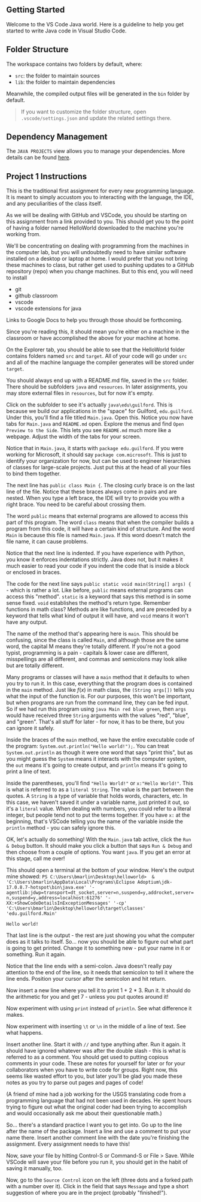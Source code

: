 ## Getting Started

Welcome to the VS Code Java world. Here is a guideline to help you get started to write Java code in Visual Studio Code.

## Folder Structure

The workspace contains two folders by default, where:

- `src`: the folder to maintain sources
- `lib`: the folder to maintain dependencies

Meanwhile, the compiled output files will be generated in the `bin` folder by default.

> If you want to customize the folder structure, open `.vscode/settings.json` and update the related settings there.

## Dependency Management

The `JAVA PROJECTS` view allows you to manage your dependencies. More details can be found [here](https://github.com/microsoft/vscode-java-dependency#manage-dependencies).

## Project 1 Instructions

This is the traditional first assignment for every new programming language. It is meant to simply accustom you to interacting with the language, the IDE, and any peculiarities of the class itself.

As we will be dealing with GitHub and VSCode, you should be starting on this assignment from a link provided to you. This should get you to the point of having a folder named HelloWorld downloaded to the machine you're working from.

We'll be concentrating on dealing with programming from the machines in the computer lab, but you will undoubtedly need to have similar software installed on a desktop or laptop at home. I would prefer that you not bring these machines to class, but rather get used to pushing updates to a GitHub repository (repo) when you change machines. But to this end, you will need to install

- git
- github classroom
- vscode
- vscode extensions for java

Links to Google Docs to help you through those should be forthcoming.

Since you're reading this, it should mean you're either on a machine in the classroom or have accomplished the above for your machine at home.

On the Explorer tab, you should be able to see that the HelloWorld folder contains folders named `src` and `target`. All of your code will go under `src` and all of the machine language the compiler generates will be stored under `target`.

You should always end up with a README.md file, saved in the `src` folder. There should be subfolders `java` and `resources`. In later assignments, you may store external files in `resources`, but for now it's empty. 

Click on the subfolder to see it's actually `java\edu\guilford`. This is because we build our applications in the "space" for Guilford, `edu.guilford`. Under this, you'll find a file titled `Main.java`. Open this. Notice you now have tabs for `Main.java` and `README.md` open. Explore the menus and find `Open Preview to the Side`. This lets you see `README.md` much more like a webpage. Adjust the width of the tabs for your screen.

Notice that in `Main.java`, it starts with `package edu.guilford`. If you were working for Microsoft, it should say `package com.microsoft`. This is just to identify your organization for now, but can be used to engineer hierarchies of classes for large-scale projects. Just put this at the head of all your files to bind them together.

The next line has `public class Main {`. The closing curly brace is on the last line of the file. Notice that these braces always come in pairs and are nested. When you type a left brace, the IDE will try to provide you with a right brace. You need to be careful about crossing them.

The word `public` means that external programs are allowed to access this part of this program. The word `class` means that when the compiler builds a program from this code, it will have a certain kind of structure. And the word `Main` is because this file is named `Main.java`. If this word doesn't match the file name, it can cause problems.

Notice that the next line is indented. If you have experience with Python, you know it enforces indentations strictly. Java does not, but it makes it much easier to read your code if you indent the code that is inside a block or enclosed in braces.

The code for the next line says `public static void main(String[] args) {` - which is rather a lot. Like before, `public` means external programs can access this "method". `static` is a keyword that says this method is in some sense fixed. `void` establishes the method's return type. Remember functions in math class? Methods are like functions, and are preceded by a keyword that tells what kind of output it will have, and `void` means it won't have any output. 

The name of the method that's appearing here is `main`. This should be confusing, since the class is called `Main`, and although those are the same word, the capital M means they're totally different. If you're not a good typist, programming is a pain - capitals & lower case are different, misspellings are all different, and commas and semicolons may look alike but are totally different.

Many programs or classes will have a `main` method that it defaults to when you try to run it. In this case, everything that the program does is contained in the `main` method. Just like $f(x)$ in math class, the `(String args[])` tells you what the input of the function is. For our purposes, this won't be important, but when programs are run from the command line, they can be fed input. So if we had run this program using `java Main red blue green`, then `args` would have received three `String` arguments with the values "red", "blue", and "green". That's all stuff for later - for now, it has to be there, but you can ignore it safely.

Inside the braces of the `main` method, we have the entire executable code of the program: `System.out.println("Hello world!");`. You can treat `System.out.println` as though it were one word that says "print this", but as you might guess the `System` means it interacts with the computer system, the `out` means it's going to create output, and `println` means it's going to print a line of text.

Inside the parentheses, you'll find `"Hello World!"` or `x:"Hello World!"`. This is what is referred to as a `literal String`. The value is the part between the quotes. A `String` is a type of variable that holds words, characters, etc. In this case, we haven't saved it under a variable name, just printed it out, so it's a `literal` value. When dealing with numbers, you could refer to a literal integer, but people tend not to put the terms together. If you have `x:` at the beginning, that's VSCode telling you the name of the variable inside the `println` method - you can safely ignore this.

OK, let's actually do something! With the `Main.java` tab active, click the `Run & Debug` button. It should make you click a button that says `Run & Debug` and then choose from a couple of options. You want `java`. If you get an error at this stage, call me over!

This should open a terminal at the bottom of your window. Here's the output mine showed: `PS C:\Users\bmarlin\Desktop\helloworld>  & 'C:\Users\bmarlin\AppData\Local\Programs\Eclipse Adoptium\jdk-17.0.8.7-hotspot\bin\java.exe' '-agentlib:jdwp=transport=dt_socket,server=n,suspend=y,addrocket,server=n,suspend=y,address=localhost:61276' '-XX:+ShowCodeDetailsInExceptionMessages' '-cp' 'C:\Users\bmarlin\Desktop\helloworld\target\classes' 'edu.guilford.Main'`

`Hello world!   `

That last line is the output - the rest are just showing you what the computer does as it talks to itself. So... now you should be able to figure out what part is going to get printed. Change it to something new - put your name in it or something. Run it again.

Notice that the line ends with a semi-colon. Java doesn't really pay attention to the end of the line, so it needs that semicolon to tell it where the line ends. Position your cursor after the semicolon and hit return.

Now insert a new line where you tell it to print 1 + 2 * 3. Run it. It should do the arithmetic for you and get 7 - unless you put quotes around it! 

Now experiment with using `print` instead of `println`. See what difference it makes.

Now experiment with inserting `\t` or `\n` in the middle of a line of text. See what happens.

Insert another line. Start it with `//` and type anything after. Run it again. It should have ignored whatever was after the double slash - this is what is referred to as a comment. You should get used to putting copious comments in your code. These are notes for yourself for later or for your collaborators when you have to write code for groups. Right now, this seems like wasted effort to you, but later you'll be glad you made these notes as you try to parse out pages and pages of code!

(A friend of mine had a job working for the USGS translating code from a programming language that had not been used in decades. He spent hours trying to figure out what the original coder had been trying to accomplish and would occasionally ask me about their questionable math.) 

So... there's a standard practice I want you to get into. Go up to the line after the name of the package. Insert a line and use a comment to put your name there. Insert another comment line with the date you're finishing the assignment. Every assignment needs to have this!

Now, save your file by hitting Control-S or Command-S or File > Save. While VSCode will save your file before you run it, you should get in the habit of saving it manually, too.

Now, go to the `Source Control` icon on the left (three dots and a forked path with a number over it). Click in the field that says `Message` and type a short suggestion of where you are in the project (probably "finished!"). 